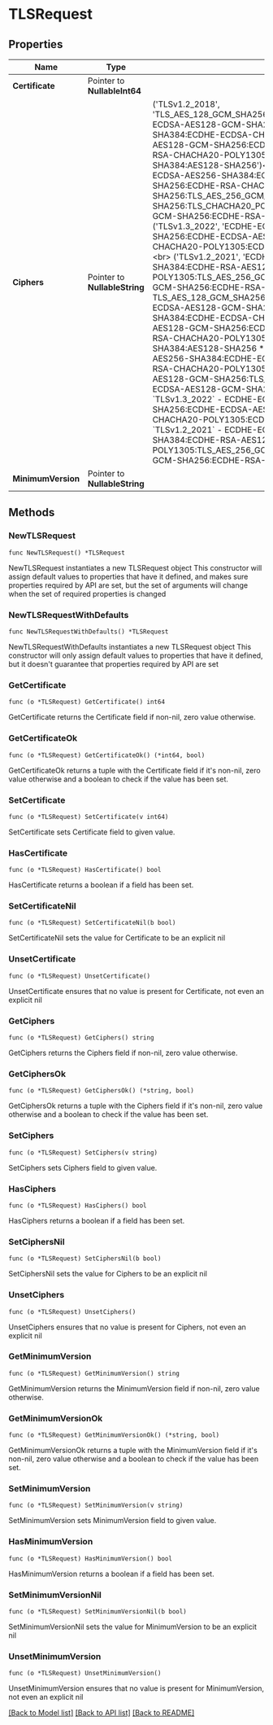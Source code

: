# TLSRequest

## Properties

Name | Type | Description | Notes
------------ | ------------- | ------------- | -------------
**Certificate** | Pointer to **NullableInt64** |  | [optional] 
**Ciphers** | Pointer to **NullableString** | (&#39;TLSv1.2_2018&#39;, &#39;TLS_AES_128_GCM_SHA256:TLS_AES_256_GCM_SHA384:TLS_CHACHA20_POLY1305_SHA256:ECDHE-ECDSA-AES128-GCM-SHA256:ECDHE-ECDSA-AES128-SHA256:ECDHE-ECDSA-AES256-GCM-SHA384:ECDHE-ECDSA-CHACHA20-POLY1305:ECDHE-ECDSA-AES256-SHA384:ECDHE-RSA-AES128-GCM-SHA256:ECDHE-RSA-AES128-SHA256:ECDHE-RSA-AES256-GCM-SHA384:ECDHE-RSA-CHACHA20-POLY1305:ECDHE-RSA-AES256-SHA384:AES128-GCM-SHA256:AES256-GCM-SHA384:AES128-SHA256&#39;)&lt;br&gt; (&#39;TLSv1.2_2019&#39;, &#39;ECDHE-ECDSA-CHACHA20-POLY1305:ECDHE-ECDSA-AES256-SHA384:ECDHE-ECDSA-AES256-GCM-SHA384:ECDHE-ECDSA-AES128-SHA256:ECDHE-RSA-CHACHA20-POLY1305:ECDHE-RSA-AES128-SHA256:TLS_AES_256_GCM_SHA384:ECDHE-RSA-AES128-GCM-SHA256:TLS_CHACHA20_POLY1305_SHA256:ECDHE-RSA-AES256-SHA384:ECDHE-ECDSA-AES128-GCM-SHA256:ECDHE-RSA-AES256-GCM-SHA384:TLS_AES_128_GCM_SHA256&#39;)&lt;br&gt; (&#39;TLSv1.3_2022&#39;, &#39;ECDHE-ECDSA-AES128-GCM-SHA256:ECDHE-RSA-AES128-GCM-SHA256:ECDHE-ECDSA-AES256-GCM-SHA384:ECDHE-RSA-AES256-GCM-SHA384:ECDHE-ECDSA-CHACHA20-POLY1305:ECDHE-RSA-CHACHA20-POLY1305:ECDHE-RSA-AES128-GCM-SHA256&#39;)&lt;br&gt; (&#39;TLSv1.2_2021&#39;, &#39;ECDHE-ECDSA-CHACHA20-POLY1305:ECDHE-ECDSA-AES256-GCM-SHA384:ECDHE-RSA-AES128-GCM-SHA256:ECDHE-RSA-CHACHA20-POLY1305:TLS_AES_256_GCM_SHA384:TLS_CHACHA20_POLY1305_SHA256:ECDHE-ECDSA-AES128-GCM-SHA256:ECDHE-RSA-AES256-GCM-SHA384:TLS_AES_128_GCM_SHA256&#39;)  * &#x60;TLSv1.2_2018&#x60; - TLS_AES_128_GCM_SHA256:TLS_AES_256_GCM_SHA384:TLS_CHACHA20_POLY1305_SHA256:ECDHE-ECDSA-AES128-GCM-SHA256:ECDHE-ECDSA-AES128-SHA256:ECDHE-ECDSA-AES256-GCM-SHA384:ECDHE-ECDSA-CHACHA20-POLY1305:ECDHE-ECDSA-AES256-SHA384:ECDHE-RSA-AES128-GCM-SHA256:ECDHE-RSA-AES128-SHA256:ECDHE-RSA-AES256-GCM-SHA384:ECDHE-RSA-CHACHA20-POLY1305:ECDHE-RSA-AES256-SHA384:AES128-GCM-SHA256:AES256-GCM-SHA384:AES128-SHA256 * &#x60;TLSv1.2_2019&#x60; - ECDHE-ECDSA-CHACHA20-POLY1305:ECDHE-ECDSA-AES256-SHA384:ECDHE-ECDSA-AES256-GCM-SHA384:ECDHE-ECDSA-AES128-SHA256:ECDHE-RSA-CHACHA20-POLY1305:ECDHE-RSA-AES128-SHA256:TLS_AES_256_GCM_SHA384:ECDHE-RSA-AES128-GCM-SHA256:TLS_CHACHA20_POLY1305_SHA256:ECDHE-RSA-AES256-SHA384:ECDHE-ECDSA-AES128-GCM-SHA256:ECDHE-RSA-AES256-GCM-SHA384:TLS_AES_128_GCM_SHA256 * &#x60;TLSv1.3_2022&#x60; - ECDHE-ECDSA-AES128-GCM-SHA256:ECDHE-RSA-AES128-GCM-SHA256:ECDHE-ECDSA-AES256-GCM-SHA384:ECDHE-RSA-AES256-GCM-SHA384:ECDHE-ECDSA-CHACHA20-POLY1305:ECDHE-RSA-CHACHA20-POLY1305:ECDHE-RSA-AES128-GCM-SHA256 * &#x60;TLSv1.2_2021&#x60; - ECDHE-ECDSA-CHACHA20-POLY1305:ECDHE-ECDSA-AES256-GCM-SHA384:ECDHE-RSA-AES128-GCM-SHA256:ECDHE-RSA-CHACHA20-POLY1305:TLS_AES_256_GCM_SHA384:TLS_CHACHA20_POLY1305_SHA256:ECDHE-ECDSA-AES128-GCM-SHA256:ECDHE-RSA-AES256-GCM-SHA384:TLS_AES_128_GCM_SHA256 | [optional] 
**MinimumVersion** | Pointer to **NullableString** |  | [optional] 

## Methods

### NewTLSRequest

`func NewTLSRequest() *TLSRequest`

NewTLSRequest instantiates a new TLSRequest object
This constructor will assign default values to properties that have it defined,
and makes sure properties required by API are set, but the set of arguments
will change when the set of required properties is changed

### NewTLSRequestWithDefaults

`func NewTLSRequestWithDefaults() *TLSRequest`

NewTLSRequestWithDefaults instantiates a new TLSRequest object
This constructor will only assign default values to properties that have it defined,
but it doesn't guarantee that properties required by API are set

### GetCertificate

`func (o *TLSRequest) GetCertificate() int64`

GetCertificate returns the Certificate field if non-nil, zero value otherwise.

### GetCertificateOk

`func (o *TLSRequest) GetCertificateOk() (*int64, bool)`

GetCertificateOk returns a tuple with the Certificate field if it's non-nil, zero value otherwise
and a boolean to check if the value has been set.

### SetCertificate

`func (o *TLSRequest) SetCertificate(v int64)`

SetCertificate sets Certificate field to given value.

### HasCertificate

`func (o *TLSRequest) HasCertificate() bool`

HasCertificate returns a boolean if a field has been set.

### SetCertificateNil

`func (o *TLSRequest) SetCertificateNil(b bool)`

 SetCertificateNil sets the value for Certificate to be an explicit nil

### UnsetCertificate
`func (o *TLSRequest) UnsetCertificate()`

UnsetCertificate ensures that no value is present for Certificate, not even an explicit nil
### GetCiphers

`func (o *TLSRequest) GetCiphers() string`

GetCiphers returns the Ciphers field if non-nil, zero value otherwise.

### GetCiphersOk

`func (o *TLSRequest) GetCiphersOk() (*string, bool)`

GetCiphersOk returns a tuple with the Ciphers field if it's non-nil, zero value otherwise
and a boolean to check if the value has been set.

### SetCiphers

`func (o *TLSRequest) SetCiphers(v string)`

SetCiphers sets Ciphers field to given value.

### HasCiphers

`func (o *TLSRequest) HasCiphers() bool`

HasCiphers returns a boolean if a field has been set.

### SetCiphersNil

`func (o *TLSRequest) SetCiphersNil(b bool)`

 SetCiphersNil sets the value for Ciphers to be an explicit nil

### UnsetCiphers
`func (o *TLSRequest) UnsetCiphers()`

UnsetCiphers ensures that no value is present for Ciphers, not even an explicit nil
### GetMinimumVersion

`func (o *TLSRequest) GetMinimumVersion() string`

GetMinimumVersion returns the MinimumVersion field if non-nil, zero value otherwise.

### GetMinimumVersionOk

`func (o *TLSRequest) GetMinimumVersionOk() (*string, bool)`

GetMinimumVersionOk returns a tuple with the MinimumVersion field if it's non-nil, zero value otherwise
and a boolean to check if the value has been set.

### SetMinimumVersion

`func (o *TLSRequest) SetMinimumVersion(v string)`

SetMinimumVersion sets MinimumVersion field to given value.

### HasMinimumVersion

`func (o *TLSRequest) HasMinimumVersion() bool`

HasMinimumVersion returns a boolean if a field has been set.

### SetMinimumVersionNil

`func (o *TLSRequest) SetMinimumVersionNil(b bool)`

 SetMinimumVersionNil sets the value for MinimumVersion to be an explicit nil

### UnsetMinimumVersion
`func (o *TLSRequest) UnsetMinimumVersion()`

UnsetMinimumVersion ensures that no value is present for MinimumVersion, not even an explicit nil

[[Back to Model list]](../README.md#documentation-for-models) [[Back to API list]](../README.md#documentation-for-api-endpoints) [[Back to README]](../README.md)


